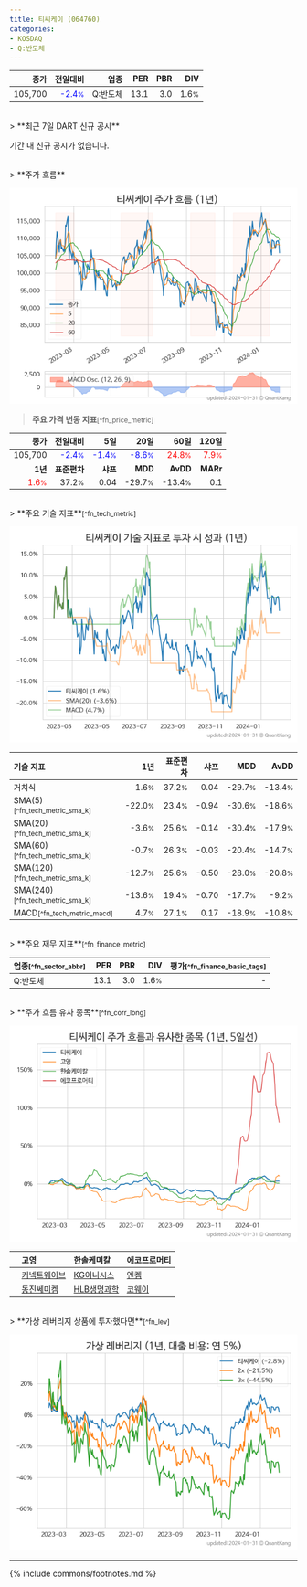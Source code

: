 ```yaml
---
title: 티씨케이 (064760)
categories:
- KOSDAQ
- Q:반도체
---
```

| **종가** | **전일대비** | **업종** | **PER** | **PBR** | **DIV** |
| -------: | -----------: | -------: | ------: | ------: | ------: |
| 105,700 | <span style="color: blue">-2.4<small>%</small></span> | Q:반도체 | 13.1 | 3.0 | 1.6<small>%</small> |

<!-- more -->

<br>
> **최근 7일 DART 신규 공시**<a id="dart"></a>


기간 내 신규 공시가 없습니다.

<br>
> **주가 흐름**<a id="price"></a>

![064760](/stock/images/064760.png)

> **주요 가격 변동 지표**<small>[^fn_price_metric]</small>

| **종가** | **전일대비** | **5일** | **20일** | **60일** | **120일** |
| -------: | -----------: | ------: | -------: | -------: | --------: |
| 105,700 | <span style="color: blue">-2.4<small>%</small></span> | <span style="color: blue">-1.4<small>%</small></span> | <span style="color: blue">-8.6<small>%</small></span> | <span style="color: red">24.8<small>%</small></span> | <span style="color: red">7.9<small>%</small></span> |
| **1년** | **표준편차** | **샤프** | **MDD** | **AvDD** | **MARr** |
| <span style="color: red">1.6<small>%</small></span> | 37.2<small>%</small> | 0.04 | -29.7<small>%</small> | -13.4<small>%</small> | 0.1 |

<br>
> **주요 기술 지표**<small>[^fn_tech_metric]</small>


![064760](/stock/images/064760_tech.png)

| **기술 지표** | **1년** | **표준편차** | **샤프** | **MDD** | **AvDD** |
| :------------ | ------: | -----------: | -------: | ------: | -------: |
| 거치식 | 1.6<small>%</small> | 37.2<small>%</small> | 0.04 | -29.7<small>%</small> | -13.4<small>%</small> |
| SMA(5)<small>[^fn_tech_metric_sma_k]</small> | -22.0<small>%</small> | 23.4<small>%</small> | -0.94 | -30.6<small>%</small> | -18.6<small>%</small> |
| SMA(20)<small>[^fn_tech_metric_sma_k]</small> | -3.6<small>%</small> | 25.6<small>%</small> | -0.14 | -30.4<small>%</small> | -17.9<small>%</small> |
| SMA(60)<small>[^fn_tech_metric_sma_k]</small> | -0.7<small>%</small> | 26.3<small>%</small> | -0.03 | -20.4<small>%</small> | -14.7<small>%</small> |
| SMA(120)<small>[^fn_tech_metric_sma_k]</small> | -12.7<small>%</small> | 25.6<small>%</small> | -0.50 | -28.0<small>%</small> | -20.8<small>%</small> |
| SMA(240)<small>[^fn_tech_metric_sma_k]</small> | -13.6<small>%</small> | 19.4<small>%</small> | -0.70 | -17.7<small>%</small> | -9.2<small>%</small> |
| MACD<small>[^fn_tech_metric_macd]</small> | 4.7<small>%</small> | 27.1<small>%</small> | 0.17 | -18.9<small>%</small> | -10.8<small>%</small> |

<br>
> **주요 재무 지표**<small>[^fn_finance_metric]</small>

| **업종**<small>[^fn_sector_abbr]</small> | **PER** | **PBR** | **DIV** | **평가**<small>[^fn_finance_basic_tags]</small> |
| :--------------------------------------- | ------: | ------: | ------: | ----------------------------------------------: |
| Q:반도체 | 13.1 | 3.0 | 1.6<small>%</small> | - |

<br>
> **주가 흐름 유사 종목**<a id="corr"></a><small>[^fn_corr_long]</small>

![064760](/stock/images/064760_corr.png)

|    | [고영](/098460/) | [한솔케미칼](/014680/) | [에코프로머티](/450080/) |
| :- | :------------------------------------- | :------------------------------------- | :--------------------------------------|
|    | [커넥트웨이브](/119860/) | [KG이니시스](/035600/) | [엔켐](/348370/) |
|    | [동진쎄미켐](/005290/) | [HLB생명과학](/067630/) | [코웨이](/021240/) |

<br>
> **가상 레버리지 상품에 투자했다면**<a id="2x"></a><small>[^fn_lev]</small>

![064760](/stock/images/064760_2x.png)

---
{% include commons/footnotes.md %}